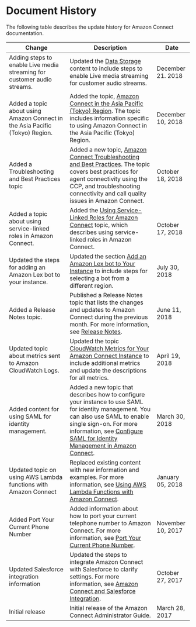 # Document History<a name="doc-history"></a>

The following table describes the update history for Amazon Connect documentation\.


| Change | Description | Date | 
| --- | --- | --- | 
| Adding steps to enable Live media streaming for customer audio streams\. | Updated the [Data Storage](amazon-connect-instance.md#datastorage) content to include steps to enable Live media streaming for customer audio streams\. | December 21\. 2018 | 
| Added a topic about using Amazon Connect in the Asia Pacific \(Tokyo\) Region\. | Added the topic, [Amazon Connect in the Asia Pacific \(Tokyo\) Region](connect-tokyo-region.md)\. The topic includes information specific to using Amazon Connect in the Asia Pacific \(Tokyo\) Region\. | December 10, 2018 | 
| Added a Troubleshooting and Best Practices topic | Added a new topic, [Amazon Connect Troubleshooting and Best Practices](troubleshooting.md)\. The topic covers best practices for agent connectivity using the CCP, and troubleshooting connectivity and call quality issues in Amazon Connect\. | October 18, 2018 | 
| Added a topic about using service\-linked roles in Amazon Connect\. | Added the [Using Service\-Linked Roles for Amazon Connect](connect-slr.md) topic, which describes using service\-linked roles in Amazon Connect\. | October 17, 2018 | 
| Updated the steps for adding an Amazon Lex bot to your instance\. | Updated the section [Add an Amazon Lex bot to Your Instance](amazon-connect-instance.md#amazon-lex) to include steps for selecting a bot from a different region\. | July 30, 2018 | 
| Added a Release Notes topic\. | Published a Release Notes topic that lists the changes and updates to Amazon Connect during the previous month\. For more information, see [Release Notes](amazon-connect-release-notes.md)\. | June 11, 2018 | 
| Updated topic about metrics sent to Amazon CloudWatch Logs\. | Updated the topic [CloudWatch Metrics for Your Amazon Connect Instance](monitoring-cloudwatch.md) to include additional metrics and update the descriptions for all metrics\. | April 19, 2018 | 
| Added content for using SAML for identity management\. | Added a new topic that describes how to configure your instance to use SAML for identity management\. You can also use SAML to enable single sign\-on\. For more information, see [Configure SAML for Identity Management in Amazon Connect](configure-saml.md)\. | March 30, 2018 | 
| Updated topic on using AWS Lambda functions with Amazon Connect | Replaced existing content with new information and examples\. For more information, see [Using AWS Lambda Functions with Amazon Connect](connect-lambda-functions.md)\. | January 05, 2018 | 
| Added Port Your Current Phone Number | Added information about how to port your current telephone number to Amazon Connect\. For more information, see [Port Your Current Phone Number](gettingstarted.md#numberporting)\. | November 10, 2017 | 
| Updated Salesforce integration information | Updated the steps to integrate Amazon Connect with Salesforce to clarify settings\. For more information, see [Amazon Connect and Salesforce Integration](salesforce-integration.md)\. | October 27, 2017 | 
| Initial release | Initial release of the Amazon Connect Administrator Guide\. | March 28, 2017 | 